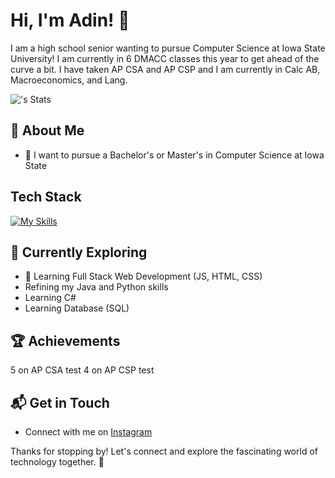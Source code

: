 # Hi, I'm Adin! 👋

I am a high school senior wanting to pursue Computer Science at Iowa State University! I am currently in 6 DMACC classes this year to get ahead of the curve a bit. I have taken AP CSA and AP CSP and I am currently in Calc AB, Macroeconomics, and Lang.

![<adinm88>'s Stats](https://github-readme-stats.vercel.app/api?username=adinm88&theme=vue-dark&show_icons=true&hide_border=true&count_private=true)

## 🚀 About Me

- 🔭 I want to pursue a Bachelor's or Master's in Computer Science at Iowa State


## Tech Stack
[![My Skills](https://skillicons.dev/icons?i=cs,java,py,sqlite)](https://skillicons.dev)

## 🌱 Currently Exploring

- 🚀 Learning Full Stack Web Development (JS, HTML, CSS)
- Refining my Java and Python skills
- Learning C#
- Learning Database (SQL)

 ## 🏆 Achievements

5 on AP CSA test
4 on AP CSP test


## 📬 Get in Touch

- Connect with me on [Instagram](https://instagram.com/adin.mujakovic)

Thanks for stopping by! Let's connect and explore the fascinating world of technology together. 🚀



<!--

Here are some ideas to get you started:

- 🔭 I’m currently working on ...
- 🌱 I’m currently learning ...
- 👯 I’m looking to collaborate on ...
- 🤔 I’m looking for help with ...
- 💬 Ask me about ...
- 📫 How to reach me: ...
- 😄 Pronouns: ...
- ⚡ Fun fact: ...
-->